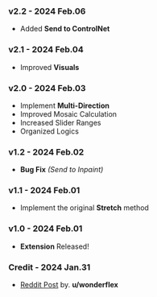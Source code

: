 ### v2.2 - 2024 Feb.06
- Added **Send to ControlNet**

### v2.1 - 2024 Feb.04
- Improved **Visuals**

### v2.0 - 2024 Feb.03
- Implement **Multi-Direction**
- Improved Mosaic Calculation
- Increased Slider Ranges
- Organized Logics

### v1.2 - 2024 Feb.02
- **Bug Fix** *(Send to Inpaint)*

### v1.1 - 2024 Feb.01
- Implement the original **Stretch** method

### v1.0 - 2024 Feb.01
- **Extension** Released!

### Credit - 2024 Jan.31
- [Reddit Post](https://www.reddit.com/r/StableDiffusion/comments/1aexch9/using_mosaic_tiles_to_outpaint_expand_images_3) by. **u/wonderflex**
